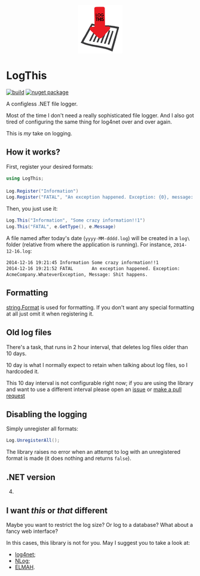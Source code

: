 <p align="center">
    <a href="#logthis">
        <img alt="logo" src="logo.png">
    </a>
</p>

# LogThis

[![build](https://ci.appveyor.com/api/projects/status/github/tallesl/LogThis)](https://ci.appveyor.com/project/TallesL/LogThis)
[![nuget package](https://badge.fury.io/nu/LogThis.png)](http://badge.fury.io/nu/LogThis)

A configless .NET file logger.

Most of the time I don't need a really sophisticated file logger. And I also got tired of configuring the same thing for log4net over and over again.

This is *my* take on logging.

## How it works?

First, register your desired formats:

```cs
using LogThis;

Log.Register("Information")
Log.Register("FATAL", "An exception happened. Exception: {0}, message: {1}.")
```

Then, you just use it:

```cs
Log.This("Information", "Some crazy information!!1")
Log.This("FATAL", e.GetType(), e.Message)
```

A file named after today's date (`yyyy-MM-dddd.log`) will be created in a `log\` folder (relative from where the application is running). For instance, `2014-12-16.log`:

```
2014-12-16 19:21:45 Information Some crazy information!!1
2014-12-16 19:21:52 FATAL       An exception happened. Exception: AcmeCompany.WhateverException, Message: Shit happens.
```

## Formatting

[string.Format](http://msdn.microsoft.com/library/system.string.format) is used for formatting. If you don't want any special formatting at all just omit it when registering it.

## Old log files

There's a task, that runs in 2 hour interval, that deletes log files older than 10 days.

10 day is what I normally expect to retain when talking about log files, so I hardcoded it.

This 10 day interval is not configurable right now; if you are using the library and want to use a different interval please open an [issue](https://github.com/tallesl/LogThis/issues) or [make a pull request](https://github.com/tallesl/LogThis/pulls)

## Disabling the logging

Simply unregister all formats:

```cs
Log.UnregisterAll();
```

The library raises no error when an attempt to log with an unregistered format is made (it does nothing and returns `false`).

## .NET version

4.

## I want *this* or *that* different

Maybe you want to restrict the log size? Or log to a database? What about a fancy web interface?

In this cases, this library is not for you. May I suggest you to take a look at:

* [log4net](http://logging.apache.org/log4net);
* [NLog](http://nlog-project.org);
* [ELMAH](https://code.google.com/p/elmah).
